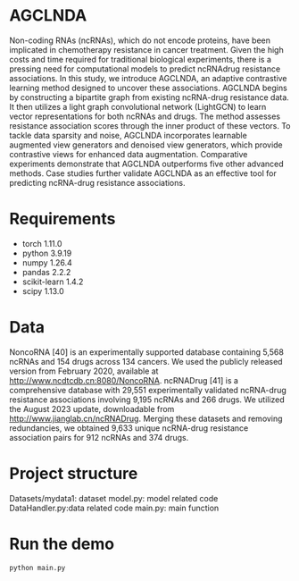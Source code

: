 # AGCLNDA
Non-coding RNAs (ncRNAs), which do not
encode proteins, have been implicated in chemotherapy resistance in cancer treatment. Given the high costs and time
required for traditional biological experiments, there is a
pressing need for computational models to predict ncRNAdrug resistance associations. In this study, we introduce
AGCLNDA, an adaptive contrastive learning method designed to uncover these associations. AGCLNDA begins
by constructing a bipartite graph from existing ncRNA-drug
resistance data. It then utilizes a light graph convolutional
network (LightGCN) to learn vector representations for both
ncRNAs and drugs. The method assesses resistance association scores through the inner product of these vectors.
To tackle data sparsity and noise, AGCLNDA incorporates
learnable augmented view generators and denoised view
generators, which provide contrastive views for enhanced
data augmentation. Comparative experiments demonstrate
that AGCLNDA outperforms five other advanced methods. Case studies further validate AGCLNDA as an effective tool for predicting ncRNA-drug resistance associations.
# Requirements
- torch 1.11.0
- python 3.9.19
- numpy 1.26.4
- pandas 2.2.2
- scikit-learn 1.4.2
- scipy 1.13.0

# Data
NoncoRNA [40] is an experimentally supported database
containing 5,568 ncRNAs and 154 drugs across 134 cancers. We used the publicly released version from February
2020, available at http://www.ncdtcdb.cn:8080/NoncoRNA.
ncRNADrug [41] is a comprehensive database with 29,551
experimentally validated ncRNA-drug resistance associations involving 9,195 ncRNAs and 266 drugs. We
utilized the August 2023 update, downloadable from
http://www.jianglab.cn/ncRNADrug. Merging these datasets
and removing redundancies, we obtained 9,633 unique
ncRNA-drug resistance association pairs for 912 ncRNAs and 374 drugs.

# Project structure
Datasets/mydata1: dataset
model.py: model related code
DataHandler.py:data related code
main.py: main function

# Run the demo
```
python main.py
```
